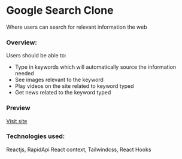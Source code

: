 # Google Search Clone

Where users can search for relevant information the web

### Overview:

Users should be able to:
- Type in keywords which will automatically source the information needed
- See images relevant to the keyword
- Play videos on the site related to keyword typed
- Get news related to the keyword typed

### Preview

[Visit site](https://google-clone-5sxy-earu9dz4v-iampitrus.vercel.app/search)

### Technologies used:

Reactjs, RapidApi React context, Tailwindcss, React Hooks
